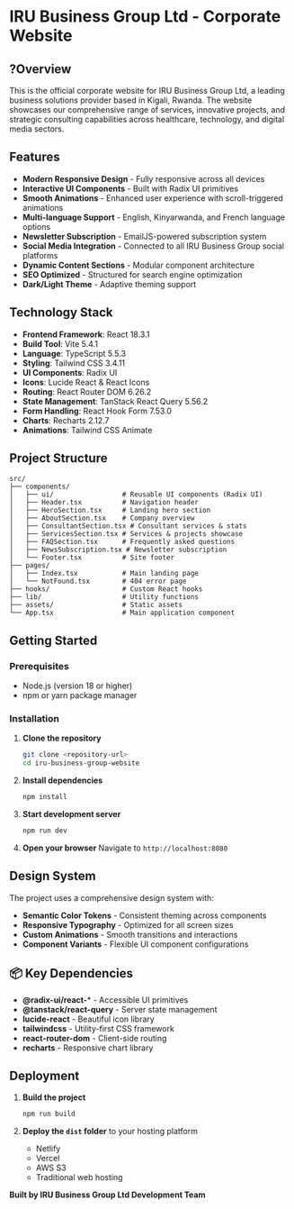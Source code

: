# IRU Business Group Ltd - Corporate Website

## ?Overview

This is the official corporate website for IRU Business Group Ltd, a leading business solutions provider based in Kigali, Rwanda. The website showcases our comprehensive range of services, innovative projects, and strategic consulting capabilities across healthcare, technology, and digital media sectors.

## Features

- **Modern Responsive Design** - Fully responsive across all devices
- **Interactive UI Components** - Built with Radix UI primitives
- **Smooth Animations** - Enhanced user experience with scroll-triggered animations
- **Multi-language Support** - English, Kinyarwanda, and French language options
- **Newsletter Subscription** - EmailJS-powered subscription system
- **Social Media Integration** - Connected to all IRU Business Group social platforms
- **Dynamic Content Sections** - Modular component architecture
- **SEO Optimized** - Structured for search engine optimization
- **Dark/Light Theme** - Adaptive theming support

## Technology Stack

- **Frontend Framework**: React 18.3.1
- **Build Tool**: Vite 5.4.1
- **Language**: TypeScript 5.5.3
- **Styling**: Tailwind CSS 3.4.11
- **UI Components**: Radix UI
- **Icons**: Lucide React & React Icons
- **Routing**: React Router DOM 6.26.2
- **State Management**: TanStack React Query 5.56.2
- **Form Handling**: React Hook Form 7.53.0
- **Charts**: Recharts 2.12.7
- **Animations**: Tailwind CSS Animate

## Project Structure

```
src/
├── components/
│   ├── ui/                 # Reusable UI components (Radix UI)
│   ├── Header.tsx          # Navigation header
│   ├── HeroSection.tsx     # Landing hero section
│   ├── AboutSection.tsx    # Company overview
│   ├── ConsultantSection.tsx # Consultant services & stats
│   ├── ServicesSection.tsx # Services & projects showcase
│   ├── FAQSection.tsx      # Frequently asked questions
│   ├── NewsSubscription.tsx # Newsletter subscription
│   └── Footer.tsx          # Site footer
├── pages/
│   ├── Index.tsx           # Main landing page
│   └── NotFound.tsx        # 404 error page
├── hooks/                  # Custom React hooks
├── lib/                    # Utility functions
├── assets/                 # Static assets
└── App.tsx                 # Main application component
```

##  Getting Started

### Prerequisites

- Node.js (version 18 or higher)
- npm or yarn package manager

### Installation

1. **Clone the repository**
   ```bash
   git clone <repository-url>
   cd iru-business-group-website
   ```

2. **Install dependencies**
   ```bash
   npm install
   ```

3. **Start development server**
   ```bash
   npm run dev
   ```

4. **Open your browser**
   Navigate to `http://localhost:8080`

## Design System

The project uses a comprehensive design system with:
- **Semantic Color Tokens** - Consistent theming across components
- **Responsive Typography** - Optimized for all screen sizes
- **Custom Animations** - Smooth transitions and interactions
- **Component Variants** - Flexible UI component configurations

## 📦 Key Dependencies

- **@radix-ui/react-*** - Accessible UI primitives
- **@tanstack/react-query** - Server state management
- **lucide-react** - Beautiful icon library
- **tailwindcss** - Utility-first CSS framework
- **react-router-dom** - Client-side routing
- **recharts** - Responsive chart library

## Deployment

1. **Build the project**
   ```bash
   npm run build
   ```

2. **Deploy the `dist` folder** to your hosting platform
   - Netlify
   - Vercel
   - AWS S3
   - Traditional web hosting

**Built by IRU Business Group Ltd Development Team**